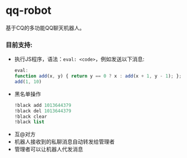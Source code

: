 # qq-robot
基于CQ的多功能QQ聊天机器人。


### 目前支持:
* 执行JS程序，语法：`eval: <code>`，例如发送以下消息:
    ```js
    eval:
    function add(x, y) { return y == 0 ? x : add(x + 1, y - 1); };
    add(1, 10)
    ``` 
* 黑名单操作  
    ```scheme
    !black add 1013644379
    !black del 1013644379
    !black clear
    !black list
    ```
* 互@对方
* 机器人接收到的私聊消息自动转发给管理者
* 管理者可以让机器人代发消息